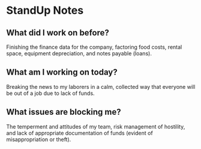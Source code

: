 # StandUp Notes
## What did I work on before?
Finishing the finance data for the company, factoring food costs, rental space, equipment depreciation, and notes payable (loans).
## What am I working on today?
Breaking the news to my laborers in a calm, collected way that everyone will be out of a job due to lack of funds.
## What issues are blocking me?
The temperment and attitudes of my team, risk management of hostility, and lack of appropriate documentation of funds (evident of misappropriation or theft).